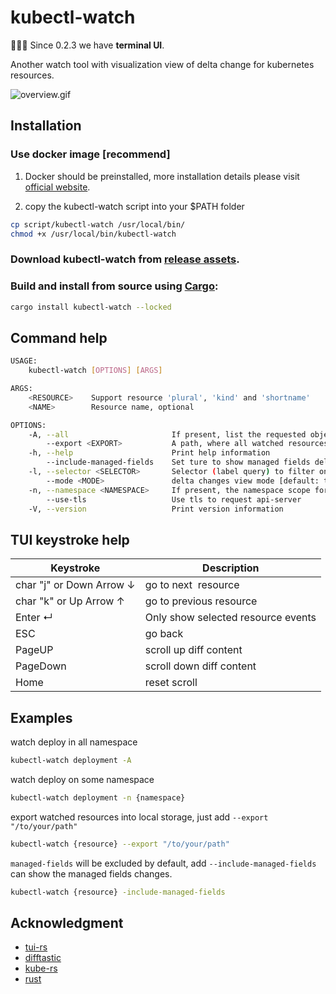 # kubectl-watch

:tada::tada::tada: Since 0.2.3 we have **terminal UI**.

Another watch tool with visualization view of delta change for kubernetes resources.

![overview.gif](./assets/overview.gif)

## Installation

### Use docker image [recommend]

1. Docker should be preinstalled, more installation details please visit [official website](https://docs.docker.com/engine/install/).

2. copy the kubectl-watch script into your $PATH folder
```bash
cp script/kubectl-watch /usr/local/bin/
chmod +x /usr/local/bin/kubectl-watch
```

### Download kubectl-watch from [release assets](https://github.com/imuxin/kubectl-watch/releases).

### Build and install from source using [Cargo](https://crates.io/crates/kubectl-watch):

```bash
cargo install kubectl-watch --locked
```

## Command help

```bash
USAGE:
    kubectl-watch [OPTIONS] [ARGS]

ARGS:
    <RESOURCE>    Support resource 'plural', 'kind' and 'shortname'
    <NAME>        Resource name, optional

OPTIONS:
    -A, --all                       If present, list the requested object(s) across all namespaces
        --export <EXPORT>           A path, where all watched resources will be strored
    -h, --help                      Print help information
        --include-managed-fields    Set ture to show managed fields delta changes
    -l, --selector <SELECTOR>       Selector (label query) to filter on, supports '=', '==', and '!='.(e.g. -l key1=value1,key2=value2)
        --mode <MODE>               delta changes view mode [default: tui] [possible values: tui, simple]
    -n, --namespace <NAMESPACE>     If present, the namespace scope for this CLI request
        --use-tls                   Use tls to request api-server
    -V, --version                   Print version information
```

## TUI keystroke help

| Keystroke                | Description                        |
| ------------------------ | ---------------------------------- |
| char "j" or Down Arrow ↓ | go to next  resource               |
| char "k" or Up Arrow ↑   | go to previous resource            |
| Enter ↵                  | Only show selected resource events |
| ESC                      | go back                            |
| PageUP                   | scroll up diff content             |
| PageDown                 | scroll down diff content           |
| Home                     | reset scroll                       |

## Examples

watch deploy in all namespace
```bash
kubectl-watch deployment -A
```

watch deploy on some namespace
```bash
kubectl-watch deployment -n {namespace}
```

export watched resources into local storage, just add `--export "/to/your/path"`
```bash
kubectl-watch {resource} --export "/to/your/path"
```

`managed-fields` will be excluded by default, add `--include-managed-fields` can show the managed fields changes.
```bash
kubectl-watch {resource} -include-managed-fields
```

## Acknowledgment

- [tui-rs](https://github.com/fdehau/tui-rs)
- [difftastic](https://github.com/Wilfred/difftastic)
- [kube-rs](https://github.com/kube-rs/kube-rs)
- [rust](https://github.com/rust-lang/rust)

